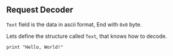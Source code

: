 ## Request Decoder

`Text` field is the data in ascii format, End with `0x0` byte.

Lets define the structure called `Text`, that knows how to decode.

<code>print "Hello, World!"</code>

<div id="text_parser"></div>

<link rel="stylesheet" href="./assets/code.css">
<script type="module">
    import "./assets/code.js";
    code.text_parser(document.getElementById("text_parser"))
</script>